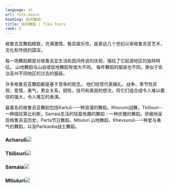 ```yaml
---
language: zh
url: folk-dance
heading: 民间舞蹈
title: 民间舞蹈 | Tika Tours
rank: 5
---
```

<div class="row content-row"><!-- 1525 (1)-->
<div class="col-xs-12 col-sm-6 col-md-6"><!-- 2040 -->

格鲁吉亚舞蹈精致，充满激情，极具娱乐性，是表达几个世纪以来格鲁吉亚艺术，文化和传统的国宝。

每一场舞蹈都是对格鲁吉亚生活和民间传说的庆祝，描绘了它起源地区的独特特征。 山地舞蹈与山谷或低地舞蹈有很大不同。 每件舞蹈的服装也不同，类似于佐治亚州不同地区的过去的服装。

</div>

<div class="col-xs-12 col-sm-6 col-md-6"><!-- 2041 -->

许多格鲁吉亚舞蹈都是基于竞争的观念。 他们经常代表婚礼，战争，季节性庆祝，爱情，勇气，男女关系，韧性，技巧和美丽的想法，将它们组合成令人难以置信的强大，令人难忘的表演。

最着名的格鲁吉亚舞蹈包括Kartuli\-\-一种浪漫的舞蹈，Khorumi战舞，Tbilisuri\-\-一种描绘第比利斯，Samaia生活的轻盈有趣的舞蹈 \-
一种优雅的舞蹈，骄傲地呈现格鲁吉亚历史，Parta节日舞蹈，Mtiuluri 山地舞蹈，Khevsuruli\-\-一种爱与勇气的舞蹈，以及Parikaoba战士舞蹈。

</div>

</div>

<div class="row content-row"><!-- 1526 (2)-->
<div class="col-xs-12 col-sm-6 col-md-6"><!-- 2042 -->

### Acharuli![](/library/content/img11.jpg)

</div>

<div class="col-xs-12 col-sm-6 col-md-6"><!-- 2043 -->

### Tbilisuri![](/library/content/img12.jpg)

</div>

</div>

<div class="row content-row"><!-- 1527 (3)-->
<div class="col-xs-12 col-sm-6 col-md-6"><!-- 2044 -->

### Samaia![](/library/content/samaia_cr.jpg)

</div>

<div class="col-xs-12 col-sm-6 col-md-6"><!-- 2045 -->

### Mtiuluri![](/library/content/mtiuluri_cr.jpg)

</div>

</div>
